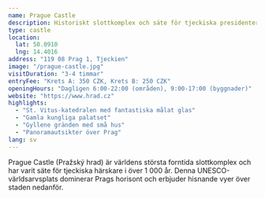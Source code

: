 ```yaml
---
name: Prague Castle
description: Historiskt slottkomplex och säte för tjeckiska presidenter, med St. Vitus-katedralen och fantastisk stadsutsikt
type: castle
location:
  lat: 50.0910
  lng: 14.4016
address: "119 08 Prag 1, Tjeckien"
image: "/prague-castle.jpg"
visitDuration: "3-4 timmar"
entryFee: "Krets A: 350 CZK, Krets B: 250 CZK"
openingHours: "Dagligen 6:00-22:00 (områden), 9:00-17:00 (byggnader)"
website: "https://www.hrad.cz"
highlights:
  - "St. Vitus-katedralen med fantastiska målat glas"
  - "Gamla kungliga palatset"
  - "Gyllene gränden med små hus"
  - "Panoramautsikter över Prag"
lang: sv
---
```


Prague Castle (Pražský hrad) är världens största forntida slottkomplex och har varit säte för tjeckiska härskare i över 1 000 år. Denna UNESCO-världsarvsplats dominerar Prags horisont och erbjuder hisnande vyer över staden nedanför.
